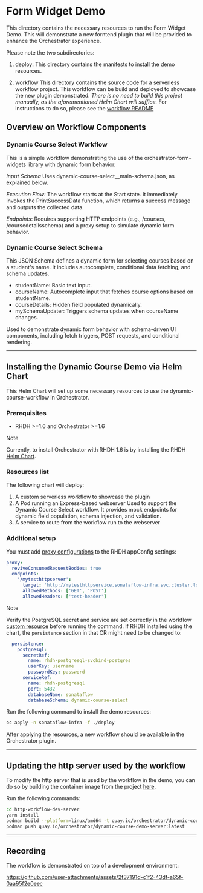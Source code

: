 # Form Widget Demo

This directory contains the necessary resources to run the Form Widget Demo. This will demonstrate a new forntend plugin that will be provided to enhance the Orchestrator experience.

Please note the two subdirectories:

1. deploy: 
This directory contains the manifests to install the demo resources.

1. workflow
This directory contains the source code for a serverless workflow project. This workflow can be build and deployed to showcase the new plugin demonstrated. *There is no need to build this project manually, as the aforementioned Helm Chart will suffice.* For instructions to do so, please see the [workflow README](workflow/README.md)

## Overview on Workflow Components

### Dynamic Course Select Workflow
This is a simple workflow demonstrating the use of the orchestrator-form-widgets library with dynamic form behavior.

*Input Schema* Uses dynamic-course-select__main-schema.json, as explained below. 

*Execution Flow:*
The workflow starts at the Start state.
It immediately invokes the PrintSuccessData function, which returns a success message and outputs the collected data. 

*Endpoints*: Requires supporting HTTP endpoints (e.g., /courses, /coursedetailsschema) and a proxy setup to simulate dynamic form behavior.

### Dynamic Course Select Schema
This JSON Schema defines a dynamic form for selecting courses based on a student's name. It includes autocomplete, conditional data fetching, and schema updates.

* studentName: Basic text input.
* courseName: Autocomplete input that fetches course options based on studentName.
* courseDetails: Hidden field populated dynamically.
* mySchemaUpdater: Triggers schema updates when courseName changes.

Used to demonstrate dynamic form behavior with schema-driven UI components, including fetch triggers, POST requests, and conditional rendering.

---

## Installing the Dynamic Course Demo via Helm Chart

This Helm Chart will set up some necessary resources to use the dynamic-course-workflow in Orchestrator.

### Prerequisites

* RHDH >=1.6 and Orchestrator >=1.6
> [!NOTE]
> Currently, to install Orchestrator with RHDH 1.6 is by installing the RHDH [Helm Chart](https://github.com/rhdhorchestrator/rhdh-chart).

### Resources list
The following chart will deploy:

1. A custom serverless workflow to showcase the plugin
1. A Pod running an Express-based webserver
    Used to support the Dynamic Course Select workflow. It provides mock endpoints for dynamic field population, schema injection, and validation.
1. A service to route from the workflow run to the webserver


### Additional setup

You must add [proxy configurations](https://backstage.io/docs/plugins/proxying) to the RHDH appConfig settings:
```yaml
proxy:
  reviveConsumedRequestBodies: true
  endpoints:
    '/mytesthttpserver':
      target: 'http://mytesthttpservice.sonataflow-infra.svc.cluster.local:80'
      allowedMethods: ['GET', 'POST']
      allowedHeaders: ['test-header']
```

> [!NOTE]
> Verify the PostgreSQL secret and service are set correctly in the workflow [custom resource](./deploy/03-sonataflow_dynamic-course-select.yaml) before running the command.
If RHDH installed using the chart, the `persistence` section in that CR might need to be changed to:
```yaml
  persistence:
    postgresql:
      secretRef:
        name: rhdh-postgresql-svcbind-postgres
        userKey: username
        passwordKey: password
      serviceRef:
        name: rhdh-postgresql
        port: 5432
        databaseName: sonataflow
        databaseSchema: dynamic-course-select
```

Run the following command to install the demo resources:
```bash
oc apply -n sonataflow-infra -f ./deploy
```

After applying the resources, a new workflow should be available in the Orchestrator plugin.

---

## Updating the http server used by the workflow

To modify the http server that is used by the workflow in the demo, you can do so by building the container image from the project [here](http-workflow-dev-server).

Run the following commands: 
```bash
cd http-workflow-dev-server
yarn install 
podman build --platform=linux/amd64 -t quay.io/orchestrator/dynamic-course-demo-server:latest .
podman push quay.io/orchestrator/dynamic-course-demo-server:latest
```

---

## Recording
The workflow is demonstrated on top of a development environment:

https://github.com/user-attachments/assets/2f37191d-c1f2-43df-a65f-0aa95f2e0eec
